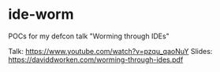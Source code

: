 # ide-worm

POCs for my defcon talk "Worming through IDEs"

Talk: https://www.youtube.com/watch?v=pzqu_qaoNuY
Slides: https://daviddworken.com/worming-through-ides.pdf
